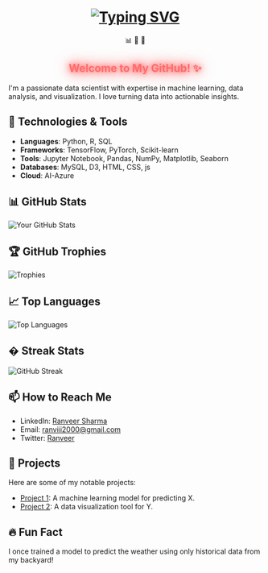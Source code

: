 <div align="center">
  <!-- Animated Typing Text -->
  <h1>
    <a href="https://git.io/typing-svg">
      <img src="https://readme-typing-svg.demolab.com?font=Fira+Code&size=30&pause=1000&color=FF6B6B&center=true&vCenter=true&width=500&lines=Hi%2C+I'm+Ranviiicoder!;Data+Scientist+%7C+ML+Enthusiast!" alt="Typing SVG" />
    </a>
  </h1>

  <!-- Floating Emojis -->
  <div>
    <span style="display: inline-block; animation: float 3s ease-in-out infinite;">📊</span>
    <span style="display: inline-block; animation: float 3s ease-in-out infinite; animation-delay: 1s;">🤖</span>
    <span style="display: inline-block; animation: float 3s ease-in-out infinite; animation-delay: 2s;">🧠</span>
  </div>

  <!-- Glowing Text -->
  <h2 style="color: #FF6B6B; text-shadow: 0 0 10px #FF6B6B, 0 0 20px #FF6B6B, 0 0 30px #FF6B6B;">
    Welcome to My GitHub! ✨
  </h2>
</div>


I'm a passionate data scientist with expertise in machine learning, data analysis, and visualization. I love turning data into actionable insights.

## 🔧 Technologies & Tools
- **Languages**: Python, R, SQL
- **Frameworks**: TensorFlow, PyTorch, Scikit-learn
- **Tools**: Jupyter Notebook, Pandas, NumPy, Matplotlib, Seaborn
- **Databases**: MySQL, D3, HTML, CSS, js
- **Cloud**: AI-Azure

## 📊 GitHub Stats
![Your GitHub Stats](https://github-readme-stats.vercel.app/api?username=Ranviiicoder&show_icons=true&theme=radical)

## 🏆 GitHub Trophies
![Trophies](https://github-profile-trophy.vercel.app/?username=Ranviiicoder&theme=onedark)

## 📈 Top Languages
![Top Languages](https://github-readme-stats.vercel.app/api/top-langs/?username=Ranviiicoder&layout=compact&theme=radical)

## � Streak Stats
![GitHub Streak](https://github-readme-streak-stats.herokuapp.com/?user=Ranviiicoder&theme=radical)

## 📫 How to Reach Me
- LinkedIn: [Ranveer Sharma](https://www.linkedin.com/in/ranveer-s-1710nafy)
- Email: ranviii2000@gmail.com
- Twitter: [Ranveer](https://twitter.com/ranafisa1710)

## 🚀 Projects
Here are some of my notable projects:
- [Project 1](https://github.com/Ranviiicoder/Movie-Recommendation-System): A machine learning model for predicting X.
- [Project 2](https://github.com/Ranviiicoder/Image-Segmentation-for-Disaster-Resilience): A data visualization tool for Y.

## 🔥 Fun Fact
I once trained a model to predict the weather using only historical data from my backyard!

